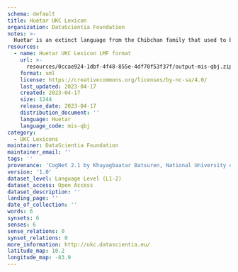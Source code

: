 ```yaml
---
schema: default
title: Huetar UKC Lexicon
organization: DataScientia Foundation
notes: >-
  Huetar is an extinct language from the Chibchan family that used to be spoken in North America. The UKC Lexicon of Huetar is represented as a lexico-semantic network. It consists of words, word senses, synsets, as well as sense-level and synset-level relationships
resources:
  - name: Huetar UKC Lexicon LMF format
    url: >-
      resources/0ccae924-1dbf-4f48-855e-4df70f53f37f/output-mis-qbj.zip
    format: xml
    license: https://creativecommons.org/licenses/by-nc-sa/4.0/
    last_updated: 2023-04-17
    created: 2023-04-17
    size: 1244
    release_date: 2023-04-17
    distribution_document: ''
    language: Huetar
    language_code: mis-qbj
category:
  - UKC Lexicons
maintainer: DataScientia Foundation
maintainer_email: ''
tags: ''
provenance: 'CogNet 2.1 by Khuyagbaatar Batsuren, National University of Mongolia (http://cognet.ukc.disi.unitn.it); Native Languages of the Americas 2021.11. by Laura Redish and Orrin Lewis (http://www.native-languages.org); Princeton WordNet 2.1 by Princeton University (https://wordnet.princeton.edu)'
version: '1.0'
dataset_level: Language Level (L1-2)
dataset_access: Open Access
dataset_description: ''
landing_page: ''
date_of_collection: ''
words: 6
synsets: 6
senses: 6
sense_relations: 0
synset_relations: 0
more_information: http://ukc.datascientia.eu/
latitude_map: 10.2
longitude_map: -83.9
---
```

